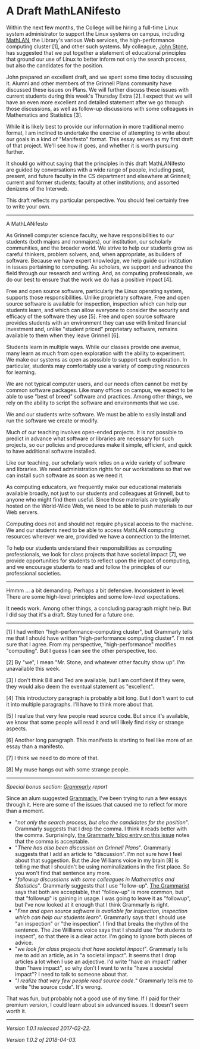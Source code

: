 A Draft MathLANifesto
=====================

Within the next few months, the College will be hiring a full-time
Linux system administrator to support the Linux systems on campus,
including [MathLAN](mathlan), the Library's various Web services, the
high-performance computing cluster [1], and other such systems.  My colleague,
[John Stone](john-stone), has suggested that we put together a statement
of educational principles that ground our use of Linux to better inform
not only the search process, but also the candidates for the position.

John prepared an excellent draft, and we spent some time today discussing
it.  Alumni and other members of the Grinnell Plans community have 
discussed these issues on Plans.  We will further discuss these issues
with current students during this week's Thursday Extra [2].
I expect that we will have an even more excellent and detailed statement
after we go through those discussions, as well as follow-up discussions with
some colleagues in Mathematics and Statistics [3].

While it is likely best to provide our information in more traditional
memo format, I am inclined to undertake the exercise of attempting to
write about our goals in a kind of "Manifesto" format.  This essay serves
as my first draft of that project.  We'll see how it goes, and whether 
it is worth pursuing further.

It should go without saying that the principles in this draft
MathLANifesto are guided by conversations with a wide range of people,
including past, present, and future faculty in the CS department and
elsewhere at Grinnell; current and former students; faculty at other
institutions; and assorted denizens of the Interweb.

This draft reflects my particular perspective.  You should feel
certainly free to write your own.

---

A MathLANifesto

As Grinnell computer science faculty, we have responsibilities to our
students (both majors and nonmajors), our institution, our scholarly
communities, and the broader world.  We strive to help our students
grow as careful thinkers, problem solvers, and, when appropriate,
as builders of software.  Because we have expert knowledge, we help
guide our institution in issues pertaining to computing.  As scholars,
we support and advance the field through our research and writing.  And,
as computing professionals, we do our best to ensure that the work we
do has a positive impact [4].

Free and open source software, particularly the Linux operating system,
supports those responsibilities.  Unlike proprietary software, Free
and open source software is available for inspection, inspection which
can help our students learn, and which can allow everyone to consider the
security and efficacy of the software they use [5].  Free and open source
software provides students with an environment they can use with limited
financial investment and, unlike "student priced" proprietary software,
remains available to them when they leave Grinnell [6].

Students learn in multiple ways.  While our classes provide one avenue,
many learn as much from open exploration with the ability to experiment.
We make our systems as open as possible to support such exploration.  In
particular, students may comfortably use a variety of computing resources 
for learning.

We are not typical computer users, and our needs often cannot be met
by common software packages.  Like many offices on campus, we expect
to be able to use "best of breed" software and practices.  Among other 
things, we rely on the ability to script the software and environments
that we use.

We and our students write software.  We must be able to easily install
and run the software we create or modify.

Much of our teaching involves open-ended projects.  It is not possible
to predict in advance what software or libraries are necessary for such
projects, so our policies and procedures make it simple, efficient,
and quick to have additional software installed.

Like our teaching, our scholarly work relies on a wide variety of software
and libraries.  We need administration rights for our workstations so that
we can install such software as soon as we need it.

As computing educators, we frequently make our educational materials
available broadly, not just to our students and colleagues at Grinnell,
but to anyone who might find them useful.  Since those materials are
typically hosted on the World-Wide Web, we need to be able to push
materials to our Web servers.

Computing does not and should not require physical access to the machine.
We and our students need to be able to access MathLAN computing resources
wherever we are, provided we have a connection to the Internet.

To help our students understand their responsibilities as computing
professionals, we look for class projects that have societal impact [7],
we provide opportunities for students to reflect upon the impact of
computing, and we encourage students to read and follow the principles
of our professional societies.

---

Hmmm ... a bit demanding.  Perhaps a bit defensive.  Inconsistent in
level: There are some high-level principles and some low-level
expectations.  

It needs work.  Among other things, a concluding paragraph might help.
But I did say that it's a draft.  Stay tuned for a future one.

---

[1] I had written "high-performance-computing cluster", but Grammarly
tells me that I should have written "high-performance computing cluster".
I'm not sure that I agree.  From my perspective, "high-performance"
modifies "computing".  But I guess I can see the other perspective, too.

[2] By "we", I mean "Mr. Stone, and whatever other faculty show up".
I'm unavailable this week.

[3] I don't think Bill and Ted are available, but I am confident if they
were, they would also deem the eventual statement as "excellent".

[4] This introductory paragraph is probably a bit long.  But I don't
want to cut it into multiple paragraphs.  I'll have to think more about
that.

[5] I realize that very few people read source code.  But since it's
available, we know that some people will read it and will likely find
risky or strange aspects.

[6] Another long paragraph.  This manifesto is starting to feel like
more of an essay than a manifesto.

[7] I think we need to do more of that.

[8] My muse hangs out with some strange people.

---

*Special bonus section: [Grammarly](http://www.grammarly.com) report*

Since an alum suggested [Grammarly](https://www.grammarly.com), I've
been trying to run a few essays through it.  Here are some of the
issues that caused me to reflect for more than a moment.

* "*not only the search process, but also the candidates for the position*".
  Grammarly suggests that I drop the comma.  I think it reads better
  with the comma.  Surprisingly, [the Grammarly 'blog entry on this
  issue](https://www.grammarly.com/blog/parallelism-with-not-only-but-also/)
  notes that the comma is acceptable.
* "*There has also been discussion on Grinnell Plans*".  Grammarly suggests
  that I add an article to "discussion".  I'm not sure how I feel about
  that suggestion.  But the Joe Williams voice in my brain [8] is telling
  me that I shouldn't be using nominalizations in the first place.
  So you won't find that sentence any more.
* "*followup discussions with some colleagues in Mathematics and Statistics*".
  Grammarly suggests that I use "follow-up".
  [The Grammarist](http://grammarist.com/usage/follow-up-followup/) says
  that both are acceptable, that "follow-up" is more common, but that
  "followup" is gaining in usage.  I was going to leave it as "followup",
  but I've now looked at it enough that I think Grammarly is right.
* "*Free and open source software is available for inspection, inspection 
  which can help our students learn*".  Grammarly says that I should
  use "an inspection" or "the inspection".  I find that breaks the
  rhythm of the sentence.  The Joe Williams voice says that I should
  use "for students to inspect", so that there is a clear actor.  I'm
  going to ignore both pieces of advice.  
* "*we look for class projects that have societal impact*".  Grammarly
  tells me to add an article, as in "a societal impact".  It seems
  that I drop articles a lot when I use an adjective.  I'd write "have
  an impact" rather than "have impact", so why don't I want to write
  "have a societal impact"?  I need to talk to someone about that.
* "*I realize that very few people read source code.*"  Grammarly tells
  me to write "the source code".  It's wrong.

That was fun, but probably not a good use of my time.  If I paid for
their premium version, I could learn about six advanced issues.  It
doesn't seem worth it.

---

*Version 1.0.1 released 2017-02-22.*

*Version 1.0.2 of 2018-04-03.*
